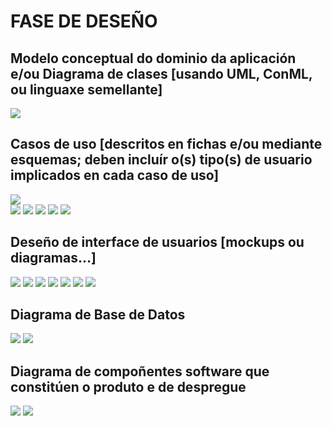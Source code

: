 # FASE DE DESEÑO

## Modelo conceptual do dominio da aplicación e/ou Diagrama de clases [usando UML, ConML, ou linguaxe semellante]
![](doc/img/DiagramaClases.png)
## Casos de uso [descritos en fichas e/ou mediante esquemas; deben incluír o(s) tipo(s) de usuario implicados en cada caso de uso]
![](doc/img/CasosUso1.png)  
![](doc/img/CasosUso2.png)
![](doc/img/CasosUso3.png)
![](doc/img/CasosUso4.png)
![](doc/img/CasosUso5.png)
![](doc/img/CasosUso6.png)
## Deseño de interface de usuarios [mockups ou diagramas...]
![](doc/img/mockups1.png)
![](doc/img/mockups2.png)
![](doc/img/mockups3.png)
![](doc/img/mockups4.png)
![](doc/img/mockups5.png)
![](doc/img/mockups6.png)
![](doc/img/mockups7.png)
## Diagrama de Base de Datos
![](doc/img/E_R_BancoTempo.png)
![](doc/img/EsquemaRelacional.png)
## Diagrama de compoñentes software que constitúen o produto e de despregue

![](doc/img/D_Componentes_D.png)
![](doc/img/D_Componentes_P.png)
